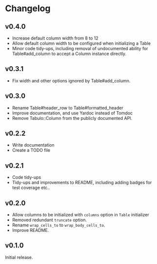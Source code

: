 # Changelog

## v0.4.0

* Increase default column width from 8 to 12
* Allow default column width to be configured when initializing a Table
* Minor code tidy-ups, including removal of undocumented ability for
  Table#add_column to accept a Column instance directly.

## v0.3.1

* Fix width and other options ignored by Table#add_column.

## v0.3.0

* Rename Table#header_row to Table#formatted_header
* Improve documentation, and use Yardoc instead of Tomdoc
* Remove Tabulo::Column from the publicly documented API.

## v0.2.2

* Write documentation
* Create a TODO file

## v0.2.1

* Code tidy-ups
* Tidy-ups and improvements to README, including adding badges for test coverage etc..

## v0.2.0

* Allow columns to be initialized with `columns` option in `Table` initializer
* Removed redundant `truncate` option.
* Rename `wrap_cells_to` to `wrap_body_cells_to`.
* Improve README.

## v0.1.0

Initial release.
